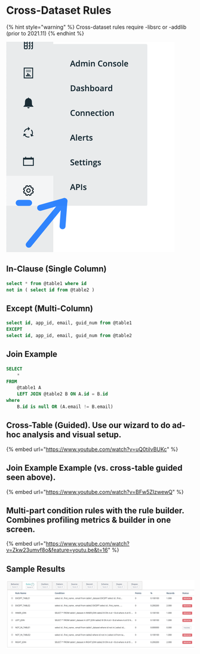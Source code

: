 # Cross-Dataset Rules

{% hint style="warning" %}
Cross-dataset rules require -libsrc or -addlib (prior to 2021.11)&#x20;
{% endhint %}

![When a cross-dataset rule uses two connections, be sure the jars are in the -lib or -addlib directory.](<../../../../../.gitbook/assets/image (100).png>)

## In-Clause (Single Column)

```sql
select * from @table1 where id 
not in ( select id from @table2 )
```

## Except (Multi-Column)&#x20;

```sql
select id, app_id, email, guid_num from @table1
EXCEPT
select id, app_id, email, guid_num from @table2
```

## Join Example

```sql
SELECT
    *
FROM
    @table1 A
    LEFT JOIN @table2 B ON A.id = B.id
where
    B.id is null OR (A.email != B.email)
```

## Cross-Table (Guided).  Use our wizard to do ad-hoc analysis and visual setup.

{% embed url="https://www.youtube.com/watch?v=uQ0tilvBUKc" %}

## Join Example Example (vs. cross-table guided seen above).

{% embed url="https://www.youtube.com/watch?v=BFw5ZIzwewQ" %}

## Multi-part condition rules with the rule builder.  Combines profiling metrics & builder in one screen.

{% embed url="https://www.youtube.com/watch?v=Zkw23umvf8o&feature=youtu.be&t=16" %}

## Sample Results

![](<../../../../../.gitbook/assets/image (55).png>)
